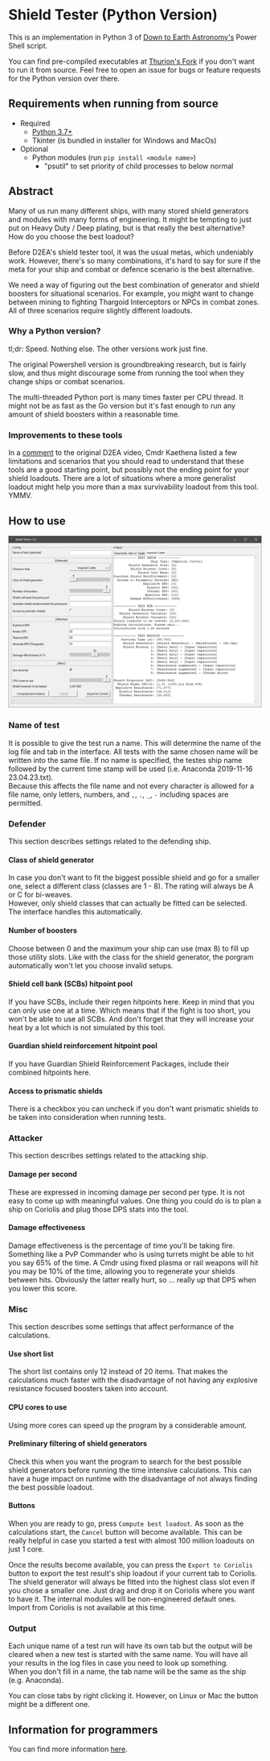 # Shield Tester (Python Version)
This is an implementation in Python 3 of [Down to Earth Astronomy's](https://github.com/DownToEarthAstronomy/D2EA_Shield_tester) Power Shell script.

You can find pre-compiled executables at [Thurion's Fork](https://github.com/Thurion/D2EA_Shield_tester/releases) if you don't want to run it from source. Feel free to open an issue for bugs or feature requests for the Python version over there.

## Requirements when running from source
* Required
  * [Python 3.7+](https://www.python.org/downloads) 
  * Tkinter (is bundled in installer for Windows and MacOs)
* Optional
  * Python modules (run `pip install <module name>`)
     * "psutil" to set priority of child processes to below normal 

## Abstract
Many of us run many different ships, with many stored shield generators and modules with many forms of engineering. It might be tempting to just put on Heavy Duty / Deep plating, but is that really the best alternative? How do you choose the best loadout? 

Before D2EA's shield tester tool, it was the usual metas, which undeniably work. However, there's so many combinations, it's hard to say for sure if the meta for your ship and combat or defence scenario is the best alternative. 

We need a way of figuring out the best combination of generator and shield boosters for situational scenarios. For example, you might want to change between mining to fighting Thargoid Interceptors or NPCs in combat zones. All of three scenarios require slightly different loadouts. 

### Why a Python version? 
tl;dr: Speed. Nothing else. The other versions work just fine. 

The original Powershell version is groundbreaking research, but is fairly slow, and thus might discourage some from running the tool when they change ships or combat scenarios. 

The multi-threaded Python port is many times faster per CPU thread. It might not be as fast as the Go version but it's fast enough to run any amount of shield boosters within a reasonable time.

### Improvements to these tools
In a [comment](https://www.youtube.com/watch?v=87DMWz8IeEE&lc=Ugz-fl387Mi0ePTFCZ94AaABAg) to the original D2EA video, Cmdr Kaethena listed a few limitations and scenarios that you should read to understand that these tools are a good starting point, but possibly not the ending point for your shield loadouts. There are a lot of situations where a more generalist loadout might help you more than a max survivability loadout from this tool. YMMV. 

## How to use

![](interface.png)

### Name of test

It is possible to give the test run a name. This will determine the name of the log file and tab in the interface. All tests with the same chosen name will be written into the same file. If no name is specified, the testes ship name followed by the current time stamp will be used (i.e. Anaconda 2019-11-16 23.04.23.txt).\
Because this affects the file name and not every character is allowed for a file name, only letters, numbers, and `,`, `.`, `_`, `-` including spaces are permitted. 

### Defender
This section describes settings related to the defending ship.

#### Class of shield generator
In case you don't want to fit the biggest possible shield and go for a smaller one, select a different class (classes are 1 - 8). The rating will always be A or C for bi-weaves.\
However, only shield classes that can actually be fitted can be selected. The interface handles this automatically.

#### Number of boosters
Choose between 0 and the maximum your ship can use (max 8) to fill up those utility slots. Like with the class for the shield generator, the porgram automatically won't let you choose invalid setups.

#### Shield cell bank (SCBs) hitpoint pool
If you have SCBs, include their regen hitpoints here. Keep in mind that you can only use one at a time. Which means that if the fight is too short, you won't be able to use all SCBs. And don't forget that they will increase your heat by a lot which is not simulated by this tool.

#### Guardian shield reinforcement hitpoint pool
If you have Guardian Shield Reinforcement Packages, include their combined hitpoints here. 

#### Access to prismatic shields
There is a checkbox you can uncheck if you don't want prismatic shields to be taken into consideration when running tests.

### Attacker
This section describes settings related to the attacking ship.

#### Damage per second
These are expressed in incoming damage per second per type. It is not easy to come up with meaningful values. One thing you could do is to plan a ship on Coriolis and plug those DPS stats into the tool.

#### Damage effectiveness
Damage effectiveness is the percentage of time you'll be taking fire. Something like a PvP Commander who is using turrets might
be able to hit you say 65% of the time. A Cmdr using fixed plasma or rail weapons will hit you may be 10% of the time, allowing 
you to regenerate your shields between hits. Obviously the latter really hurt, so ... really up that DPS when you lower this score.

### Misc
This section describes some settings that affect performance of the calculations.

#### Use short list
The short list contains only 12 instead of 20 items. That makes the calculations much faster with the disadvantage of not having any explosive resistance focused boosters taken into account.

#### CPU cores to use
Using more cores can speed up the program by a considerable amount.

#### Preliminary filtering of shield generators
Check this when you want the program to search for the best possible shield generators before running the time intensive calculations. This can have a huge impact on runtime with the disadvantage of not always finding the best possible loadout.

#### Buttons
When you are ready to go, press `Compute best loadout`. As soon as the calculations start, the `Cancel` button will become available. This can be really helpful in case you started a test with almost 100 million loadouts on just 1 core.

Once the results become available, you can press the `Export to Coriolis` button to export the test result's ship loadout if your current tab to Coriolis. The shield generator will always be fitted into the highest class slot even if you chose a smaller one. Just drag and drop it on Coriolis where you want to have it. The internal modules will be non-engineered default ones.\
Import from Coriolis is not available at this time.

### Output
Each unique name of a test run will have its own tab but the output will be cleared when a new test is started with the same name. You will have all your results in the log files in case you need to look up something.\
When you don't fill in a name, the tab name will be the same as the ship (e.g. Anaconda).

You can close tabs by right clicking it. However, on Linux or Mac the button might be a different one.

## Information for programmers
You can find more information [here](https://github.com/Thurion/shield_tester).
